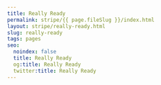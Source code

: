 ```yaml
---
title: Really Ready
permalink: stripe/{{ page.fileSlug }}/index.html
layout: stripe/really-ready.html
slug: really-ready
tags: pages
seo:
  noindex: false
  title: Really Ready
  og:title: Really Ready
  twitter:title: Really Ready
---
```



